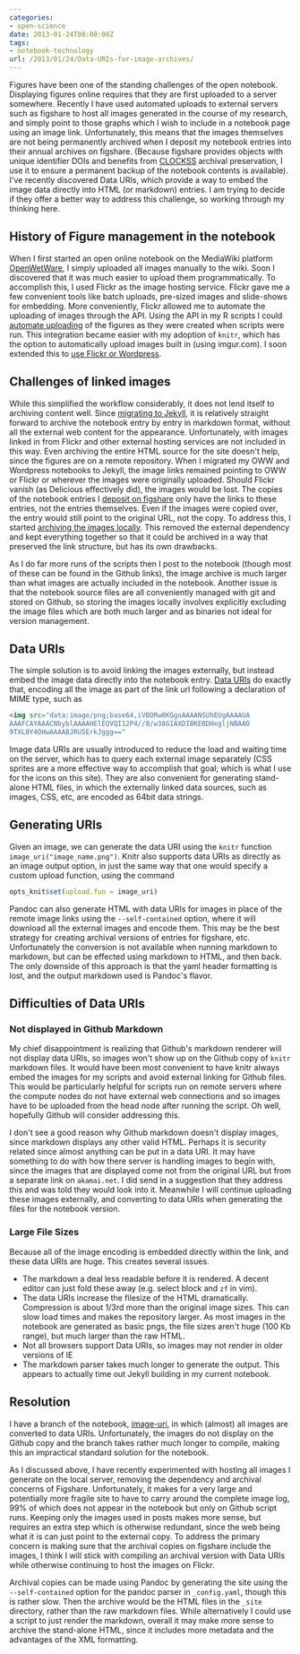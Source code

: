 ```yaml
---
categories:
- open-science
date: 2013-01-24T00:00:00Z
tags:
- notebook-technology
url: /2013/01/24/Data-URIs-for-image-archives/
---
```


Figures have been one of the standing challenges of the open notebook.  Displaying figures online requires that they are first uploaded to a server somewhere.  Recently I have used automated uploads to external servers such as figshare to host all images generated in the course of my research, and simply point to those graphs which I wish to include in a notebook page using an image link.  Unfortunately, this means that the images themselves are not being permanently archived when I deposit my notebook entries into their annual archives on figshare.  (Because figshare provides objects with unique identifier DOIs and benefits from [CLOCKSS](http://clockss.org) archival preservation, I use it to ensure a permanent backup of the notebook contents is available). I've recently discovered Data URIs, which provide a way to embed the image data directly into HTML (or markdown) entries.  I am trying to decide if they offer a better way to address this challenge, so working through my thinking here.  

## History of Figure management in the notebook

When I first started an open online notebook on the MediaWiki platform [OpenWetWare](http://openwetware.org/wiki/User:Carl_Boettiger), I simply uploaded all images manually to the wiki. Soon I discovered that it was much easier to upload them programmatically.  To accomplish this, I used Flickr as the image hosting service.  Flickr gave me a few convenient tools like batch uploads, pre-sized images and slide-shows for embedding.  More conveniently, Flickr allowed me to automate the uploading of images through the API.  Using the API in my R scripts I could [automate uploading](http://www.carlboettiger.info/2010/12/10/socialr-an-r-package-to-track-the-status-of-computations-with-social-network-tools.html) of the figures as they were created when scripts were run.   This integration became easier with my adoption of `knitr`, which has the option to automatically upload images built in (using imgur.com).  I soon extended this to [use Flickr or Wordpress](http://www.carlboettiger.info/2012/02/28/knitr-with-flickr-and-wordpress.html).

## Challenges of linked images

While this simplified the workflow considerably, it does not lend itself to archiving content well.  Since [migrating to Jekyll](http://www.carlboettiger.info/2012/09/19/migrating-from-wordpress-to-jekyll.html), it is relatively straight forward to archive the notebook entry by entry in markdown format, without all the external web content for the appearance.  Unfortunately, with images linked in from Flickr and other external hosting services are not included in this way.  Even archiving the entire HTML source for the site doesn't help, since the figures are on a remote repository.  When I migrated my OWW and Wordpress notebooks to Jekyll, the image links remained pointing to OWW or Flickr or wherever the images were originally uploaded.  Should Flickr vanish (as Delicious effectively did), the images would be lost.  The copies of the notebook entries I [deposit on figshare](http://figshare.com/authors/Carl%20Boettiger/96387) only have the links to these entries, not the entries themselves.  Even if the images were copied over, the entry would still point to the original URL, not the copy.  To address this, I started [archiving the images locally](http://www.carlboettiger.info/2012/11/30/Note-on-notebook-figures.html). This removed the external dependency and kept everything together so that it could be archived in a way that preserved the link structure, but has its own drawbacks.   

As I do far more runs of the scripts then I post to the notebook (though most of these can be found in the Github links), the image archive is much larger than what images are actually included in the notebook. Another issue is that the notebook source files are all conveniently managed with git and stored on Github, so storing the images locally involves explicitly excluding the image files which are both much larger and as binaries not ideal for version management.  


## Data URIs

The simple solution is to avoid linking the images externally, but instead embed the image data directly into the notebook entry.  [Data URIs](http://en.wikipedia.org/wiki/Data_URI_scheme) do exactly that, encoding all the image as part of the link url following a declaration of MIME type, such as

```html
<img src="data:image/png;base64,iVBORw0KGgoAAAANSUhEUgAAAAUA
AAAFCAYAAACNbyblAAAAHElEQVQI12P4//8/w38GIAXDIBKE0DHxgljNBAAO
9TXL0Y4OHwAAAABJRU5ErkJggg==" 
```

Image data URIs are usually introduced to reduce the load and waiting time on the server, which has to query each external image separately (CSS sprites are a more effective way to accomplish that goal; which is what I use for the icons on this site).  They are also convenient for generating stand-alone HTML files, in which the externally linked data sources, such as images, CSS, etc, are encoded as 64bit data strings.  


## Generating URIs 

Given an image, we can generate the data URI using the `knitr` function `image_uri("image_name.png")`.  Knitr also supports data URIs as directly as an image output option, in just the same way that one would specify a custom upload function, using the command

```r
opts_knit$set(upload.fun = image_uri)
```

Pandoc can also generate HTML with data URIs for images in place of the remote image links using the `--self-contained` option, where it will download all the external images and encode them.  This may be the best strategy for creating archival versions of entries for figshare, etc.  Unfortunately the conversion is not available when running markdown to markdown, but can be effected using markdown to HTML, and then back.  The only downside of this approach is that the yaml header formatting is lost, and the output markdown used is Pandoc's flavor.


## Difficulties of Data URIs

### Not displayed in Github Markdown

My chief disappointment is realizing that Github's markdown renderer will not display data URIs, so images won't show up on the Github copy of `knitr` markdown files.  It would have been most convenient to have knitr always embed the images for my scripts and avoid external linking for Github files.  This would be particularly helpful for scripts run on remote servers where the compute nodes do not have external web connections and so images have to be uploaded from the head node after running the script.  Oh well, hopefully Github will consider addressing this.   

I don't see a good reason why Github markdown doesn't display images, since markdown displays any other valid HTML.  Perhaps it is security related since almost anything can be put in a data URI.  It may have something to do with how there server is handling images to begin with, since the images that are displayed come not from the original URL but from a separate link on `akamai.net`.  I did send in a suggestion that they address this and was told they would look into it.   Meanwhile I will continue uploading these images externally, and converting to data URIs when generating the files for the notebook version. 

### Large File Sizes

Because all of the image encoding is embedded directly within the link, and these data URIs are huge.  This creates several issues.  

- The markdown a deal less readable before it is rendered.  A decent editor can just fold these away (e.g. select block and `zf` in vim).  
- The data URIs increase the filesize of the HTML dramatically.  Compression is about 1/3rd more than the original image sizes.  This can slow load times and makes the repository larger.  As most images in the notebook are generated as basic pngs, the file sizes aren't huge (100 Kb range), but much larger than the raw HTML.  
- Not all browsers support Data URIs, so images may not render in older versions of IE 
- The markdown parser takes much longer to generate the output.  This appears to actually time out Jekyll building in my current notebook.  



## Resolution

I have a branch of the notebook, [image-uri](https://github.com/cboettig/labnotebook/blob/image-uri), in which (almost) all images are converted to data URIs.  Unfortunately, the images do not display on the Github copy and the branch takes rather much longer to compile, making this an impractical standard solution for the notebook.  

As I discussed above, I have recently experimented with hosting all images I generate on the local server, removing the dependency and archival concerns of Figshare.  Unfortunately, it makes for a very large and potentially more fragile site to have to carry around the complete image log, 99% of which does not appear in the notebook but only on Github script runs.  Keeping only the images used in posts makes more sense, but requires an extra step which is otherwise redundant, since the web being what it is can just point to the external copy. To address the primary concern is making sure that the archival copies on figshare include the images, I think I will stick with compiling an archival version with Data URIs while otherwise continuing to host the images on Flickr.  

Archival copies can be made using Pandoc by generating the site using the `--self-contained` option for the pandoc parser in `_config.yaml`, though this is rather slow. Then the archive would be the HTML files in the `_site` directory, rather than the raw markdown files. While alternatively I could use a script to just render the markdown, overall it may make more sense to archive the stand-alone HTML, since it includes more metadata and the advantages of the XML formatting.  

